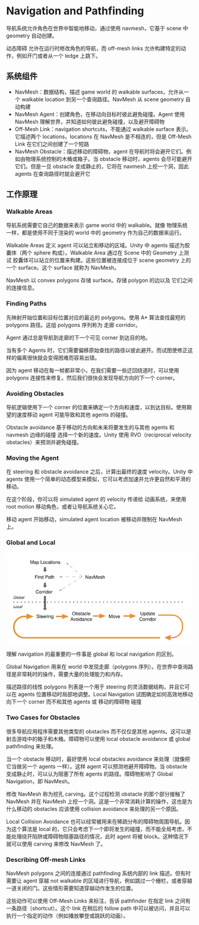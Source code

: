# Navigation and Pathfinding

导航系统允许角色在世界中智能地移动，通过使用 navmesh，它基于 scene 中 geometry 自动创建。

动态障碍 允许在运行时修改角色的导航，而 off-mesh links 允许构建特定的动作，例如开门或者从一个 ledge 上跳下。

## 系统组件

- NavMesh：数据结构，描述 game world 的 walkable surfaces，允许从一个 walkable location 到另一个查询路径。NavMesh 从 scene geometry 自动构建
- NavMesh Agent：创建角色，在移动向目标时彼此避免碰撞。Agent 使用 NavMesh 理解世界，并知道如何彼此避免碰撞，以及避开障碍物
- Off-Mesh Link：navigation shortcuts，不能通过 walkable surface 表示。它描述两个 locations，locations 在 NavMesh 是不相连的，但是 Off-Mesh Link 在它们之间创建了一个短路
- NavMesh Obstacle：描述移动的障碍物，agent 在导航时将会避开它们。例如由物理系统控制的木桶或箱子。当 obstacle 移动时，agents 会尽可能避开它们。但是一旦 obstacle 变成静止的，它将在 navmesh 上挖一个洞，因此 agents 在查询路径时就会避开它

## 工作原理

### Walkable Areas

导航系统需要它自己的数据来表示 game world 中的 walkable。就像 物理系统 一样，都是使用不同于渲染的 world 中的 geometry 作为自己的数据来运行。

Walkable Areas 定义 agent 可以站立和移动的区域。Unity 中 agents 描述为胶囊体（两个 sphere 构成）。Walkable Area 通过在 Scene 中的 Geometry 上测试 胶囊体可以站立的位置来构建。这些位置被连接成位于 scene geometry 上的一个 surface。这个 surface 就称为 NavMesh。

NavMesh 以 convex polygons 存储 surface。存储 polygon 的边以及 它们之间的连接信息。

### Finding Paths

先映射开始位置和目标位置对应的最近的 polygons。使用 A* 算法查找最短的 polygons 路径。这组 polygons 序列称为 走廊 corridor。

Agent 通过总是导航到走廊的下一个可见 corner 到达目的地。

当有多个 Agents 时，它们需要偏移原始查找的路径以彼此避开。而试图使修正这样的偏离很快就会变得困难而容易出错。

因为 agent 移动在每一帧都非常小，在我们需要一些迂回绕道时，可以使用 polygons 连接性来修复。然后我们很快会发现导航方向的下一个 corner。

### Avoiding Obstacles

导航逻辑使用下一个 corner 的位置来确定一个方向和速度，以到达目标。使用期望的速度移动 agent 可能导致和其他 agents 的碰撞。

Obstacle avoidance 基于移动的方向和未来将要发生的与其他 agents 和 navmesh 边缘的碰撞 选择一个新的速度。Unity 使用 RVO（reciprocal velocity obstacles）来预测并避免碰撞。

### Moving the Agent

在 steering 和 obstacle avoidance 之后，计算出最终的速度 velocity。Unity 中 agents 使用一个简单的动态模型来模拟，它可以考虑加速并允许更自然和平滑的移动。

在这个阶段，你可以将 simulated agent 的 velocity 传递给 动画系统，来使用 root motion 移动角色，或者让导航系统关心它。

移动 agent 开始移动，simulated agent location 被移动并限制在 NavMesh 上。

### Global and Local

![NavMeshUnderstandingLoop](../Image/NavMeshUnderstandingLoop.svg)

理解 navigation 的最重要的一件事是 global 和 local navigation 的区别。

Global Navigation 用来在 world 中发现走廊（polygons 序列）。在世界中查询路径是非常耗时的操作，需要大量的处理能力和内存。

描述路径的线性 polygons 列表是一个用于 steering 的灵活数据结构，并且它可以在 agents 位置移动时局部地调整。Local Navigation 试图确定如何高效地移动向下一个 corner 而不和其他 agents 或 移动的障碍物 碰撞

### Two Cases for Obstacles

很多导航应用程序需要其他类型的 obstacles 而不仅仅是其他 agents。这可以是射击游戏中的箱子和木桶。障碍物可以使用 local obstacle avoidance 或 global pathfinding 来处理。

当一个 obstacle 移动时，最好使用 local obstacles avoidance 来处理（就像把它当做另一个 agents 一样）。这样 agent 可以预测地避开障碍物。当 obstacle 变成静止时，可以认为阻塞了所有 agents 的路径。障碍物影响了 Global Navigation，即 NavMesh。

修改 NavMesh 称为挖孔 carving。这个过程检测 obstacle 的那个部分接触了 NavMesh 并在 NavMesh 上挖一个洞。这是一个非常消耗计算的操作，这也是为什么移动的 obstacles 应该使用 collision avoidance 来处理的另一个原因。

Local Collision Avoidance 也可以经常被用来在稀疏分布的障碍物周围导航。因为这个算法是 local 的，它只会考虑下一个即将发生的碰撞，而不能全局考虑，不能处理绕开陷阱或障碍物阻塞路径的情况，此时 agent 将被 block。这种情况下就可以使用 carving 来修改 NavMesh 了。

### Describing Off-mesh Links

NavMesh polygons 之间的连接通过 pathfinding 系统内部的 link 描述。但有时需要让 agent 穿越 not walkable 的区域进行导航，例如跳过一个栅栏，或者穿越一道关闭的门。这些情形需要知道穿越动作发生的位置。

这些动作可以使用 Off-Mesh Links 来标注，告诉 pathfinder 在指定 link 之间有一条路径（shortcut）。这个 link 在稍后的 follow path 中可以被访问，并且可以执行一个指定的动作（例如播放攀登或跳跃的动画）。

